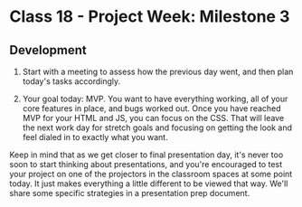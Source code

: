 # Class 18 - Project Week: Milestone 3

## Development
1. Start with a meeting to assess how the previous day went, and then plan today's tasks accordingly.

2. Your goal today: MVP. You want to have everything working, all of your core features in place, and bugs worked out. Once you have reached MVP for your HTML and JS, you can focus on the CSS. That will leave the next work day for stretch goals and focusing on getting the look and feel dialed in to exactly what you want.

Keep in mind that as we get closer to final presentation day, it's never too soon to start thinking about presentations, and you're encouraged to test your project on one of the projectors in the classroom spaces at some point today. It just makes everything a little different to be viewed that way. We'll share some specific strategies in a presentation prep document.
